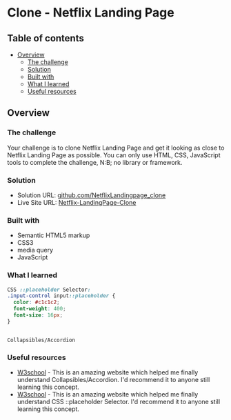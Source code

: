 # Clone - Netflix Landing Page

## Table of contents

- [Overview](#overview)
  - [The challenge](#the-challenge)
  - [Solution](#Solution)
  - [Built with](#built-with)
  - [What I learned](#what-i-learned)
  - [Useful resources](#useful-resources)

## Overview

### The challenge
Your challenge is to clone Netflix Landing Page and get it looking as close to Netflix Landing Page as possible. You can only use HTML, CSS, JavaScript tools to complete the challenge, N:B; no library or framework.

### Solution

- Solution URL: [github.com/NetflixLandingpage_clone](https://github.com/oge-dev/NetflixLandingpage_clone)
- Live Site URL: [Netflix-LandingPage-Clone](https://netflixlandingpage-clone.vercel.app/)

### Built with

- Semantic HTML5 markup
- CSS3
- media query
- JavaScript

### What I learned

```css
CSS ::placeholder Selector: 
.input-control input::placeholder {
  color: #c1c1c2;
  font-weight: 400;
  font-size: 16px;
}
```

```

Collapsibles/Accordion

```

### Useful resources

- [W3school](https://www.w3schools.com/howto/howto_js_accordion.asp) - This is an amazing website which helped me finally understand Collapsibles/Accordion. I'd recommend it to anyone still learning this concept.
- [W3school](https://www.w3schools.com/cssref/sel_placeholder.php) - This is an amazing website which helped me finally understand CSS ::placeholder Selector. I'd recommend it to anyone still learning this concept.
